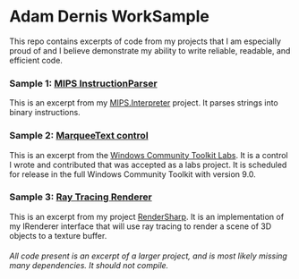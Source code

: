 # Adam Dernis WorkSample

This repo contains excerpts of code from my projects that I am especially proud of and I believe demonstrate my ability to write reliable, readable, and efficient code.

### Sample 1: [MIPS InstructionParser](https://github.com/Avid29/WorkSample/blob/master/MIPS/InstructionParser.cs)

This is an excerpt from my [MIPS.Interpreter](https://github.com/Avid29/MIPS.Interpreter) project. It parses strings into binary instructions.

### Sample 2: [MarqueeText control](https://github.com/Avid29/WorkSample/blob/master/MarqueeText/MarqueeText.cs)

This is an excerpt from the [Windows Community Toolkit Labs](https://github.com/CommunityToolkit/Labs-Windows). It is a control I wrote and contributed that was accepted as a labs project. It is scheduled for release in the full Windows Community Toolkit with version 9.0.

### Sample 3: [Ray Tracing Renderer](https://github.com/Avid29/WorkSample/blob/master/RenderSharp/RayTraceRenderer.cs)

This is an excerpt from my project [RenderSharp](https://github.com/Avid29/RenderSharp). It is an implementation of my IRenderer interface that will use ray tracing to render a scene of 3D objects to a texture buffer.


###### *All code present is an excerpt of a larger project, and is most likely missing many dependencies. It should not compile.*
